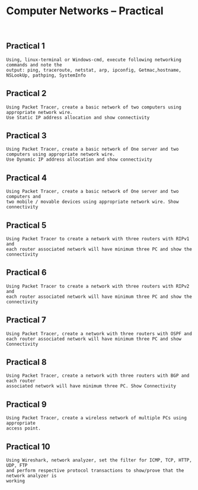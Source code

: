 <h1>Computer Networks – Practical</h1>
<br>

## Practical 1

    Using, linux-terminal or Windows-cmd, execute following networking commands and note the 
    output: ping, traceroute, netstat, arp, ipconfig, Getmac,hostname, NSLookUp, pathping, SystemInfo

## Practical 2

    Using Packet Tracer, create a basic network of two computers using appropriate network wire. 
    Use Static IP address allocation and show connectivity

## Practical 3

    Using Packet Tracer, create a basic network of One server and two computers using appropriate network wire. 
    Use Dynamic IP address allocation and show connectivity

## Practical 4

    Using Packet Tracer, create a basic network of One server and two computers and 
    two mobile / movable devices using appropriate network wire. Show connectivity

## Practical 5

    Using Packet Tracer to create a network with three routers with RIPv1 and
    each router associated network will have minimum three PC and show the
    connectivity

## Practical 6

    Using Packet Tracer to create a network with three routers with RIPv2 and
    each router associated network will have minimum three PC and show the
    connectivity

## Practical 7

    Using Packet Tracer, create a network with three routers with OSPF and
    each router associated network will have minimum three PC and show
    Connectivity

## Practical 8

    Using Packet Tracer, create a network with three routers with BGP and each router 
    associated network will have minimum three PC. Show Connectivity

## Practical 9

    Using Packet Tracer, create a wireless network of multiple PCs using appropriate 
    access point.

## Practical 10

    Using Wireshark, network analyzer, set the filter for ICMP, TCP, HTTP, UDP, FTP 
    and perform respective protocol transactions to show/prove that the network analyzer is 
    working

